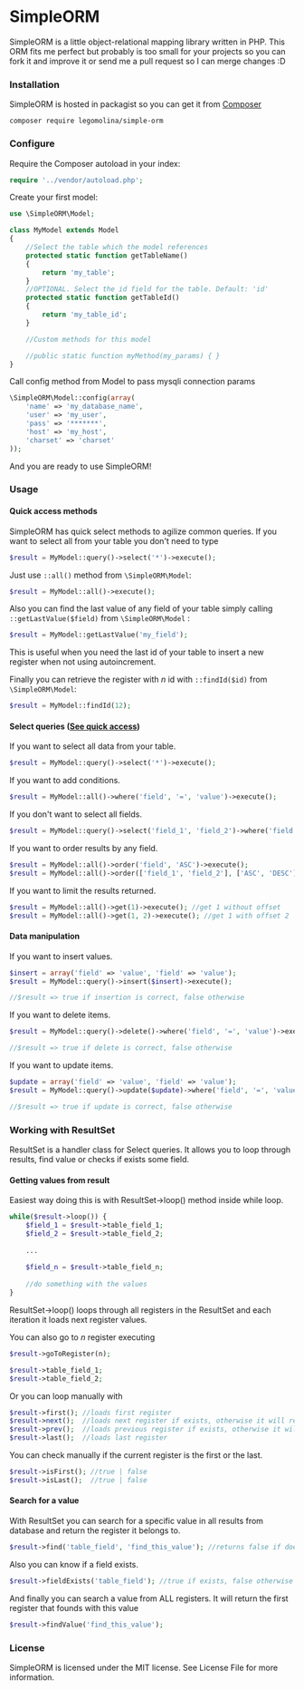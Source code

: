 # SimpleORM
SimpleORM is a little object-relational mapping library written in PHP. This ORM fits me perfect but probably is too small for your projects so you can fork it and improve it or send me a pull request so I can merge changes :D

### Installation
SimpleORM is hosted in packagist so you can get it from [Composer](https://getcomposer.org/ "Composer")

```
composer require legomolina/simple-orm
```

### Configure
Require the Composer autoload in your index:

```php
require '../vendor/autoload.php';
```

Create your first model:
```php    
use \SimpleORM\Model;

class MyModel extends Model
{
    //Select the table which the model references
    protected static function getTableName()
    {
        return 'my_table';
    }
    //OPTIONAL. Select the id field for the table. Default: 'id'
    protected static function getTableId()
    {
        return 'my_table_id';
    }

    //Custom methods for this model

    //public static function myMethod(my_params) { }
}
```

Call config method from Model to pass mysqli connection params
```php
\SimpleORM\Model::config(array(
    'name' => 'my_database_name',
    'user' => 'my_user',
    'pass' => '*******',
    'host' => 'my_host',
    'charset' => 'charset'
));
```

And you are ready to use SimpleORM!

### Usage

#### <a name="q_access"></a>Quick access methods
SimpleORM has quick select methods to agilize common queries.
If you want to select all from your table you don't need to type
```php
$result = MyModel::query()->select('*')->execute();
```

Just use ```::all()``` method from ```\SimpleORM\Model```:
```php
$result = MyModel::all()->execute();
```

Also you can find the last value of any field of your table simply calling ```::getLastValue($field)``` from ```\SimpleORM\Model``` :
```php
$result = MyModel::getLastValue('my_field');
```
This is useful when you need the last id of your table to insert a new register when not using autoincrement.

Finally you can retrieve the register with _n_ id with ```::findId($id)``` from ```\SimpleORM\Model```:
```php
$result = MyModel::findId(12);
```


#### Select queries ([See quick access](#q_access))

If you want to select all data from your table.

```php
$result = MyModel::query()->select('*')->execute();
```

If you want to add conditions.
```php
$result = MyModel::all()->where('field', '=', 'value')->execute();
```

If you don't want to select all fields.
```php
$result = MyModel::query()->select('field_1', 'field_2')->where('field', '=', 'value')->execute();
```

If you want to order results by any field.
```php
$result = MyModel::all()->order('field', 'ASC')->execute();
$result = MyModel::all()->order(['field_1', 'field_2'], ['ASC', 'DESC'])->execute();
```

If you want to limit the results returned.
```php
$result = MyModel::all()->get(1)->execute(); //get 1 without offset
$result = MyModel::all()->get(1, 2)->execute(); //get 1 with offset 2
```

#### Data manipulation
If you want to insert values.

```php
$insert = array('field' => 'value', 'field' => 'value');
$result = MyModel::query()->insert($insert)->execute();

//$result => true if insertion is correct, false otherwise
```

If you want to delete items.
```php
$result = MyModel::query()->delete()->where('field', '=', 'value')->execute(); //important use where() with delete()

//$result => true if delete is correct, false otherwise
```

If you want to update items.
```php
$update = array('field' => 'value', 'field' => 'value');
$result = MyModel::query()->update($update)->where('field', '=', 'value')->execute(); //important use where() with update()

//$result => true if update is correct, false otherwise
```

### Working with ResultSet
ResultSet is a handler class for Select queries. It allows you to loop through results, find value or checks if exists some field.

#### Getting values from result
Easiest way doing this is with ResultSet->loop() method inside while loop.
```php
while($result->loop()) {
    $field_1 = $result->table_field_1;
    $field_2 = $result->table_field_2;
    
    ...
    
    $field_n = $result->table_field_n;
    
    //do something with the values
}
```
ResultSet->loop() loops through all registers in the ResultSet and each iteration it loads next register values.

You can also go to _n_ register executing
```php
$result->goToRegister(n);

$result->table_field_1;
$result->table_field_2;
```

Or you can loop manually with
```php
$result->first(); //loads first register
$result->next();  //loads next register if exists, otherwise it will return false
$result->prev();  //loads previous register if exists, otherwise it will return false
$result->last();  //loads last register
```

You can check manually if the current register is the first or the last.
```php
$result->isFirst(); //true | false
$result->isLast();  //true | false
```

#### Search for a value
With ResultSet you can search for a specific value in all results from database and return the register it belongs to.
```php
$result->find('table_field', 'find_this_value'); //returns false if doesn't find anything
```

Also you can know if a field exists.
```php
$result->fieldExists('table_field'); //true if exists, false otherwise
```

And finally you can search a value from ALL registers. It will return the first register that founds with this value
```php
$result->findValue('find_this_value');
```

### License
SimpleORM is licensed under the MIT license. See License File for more information.
